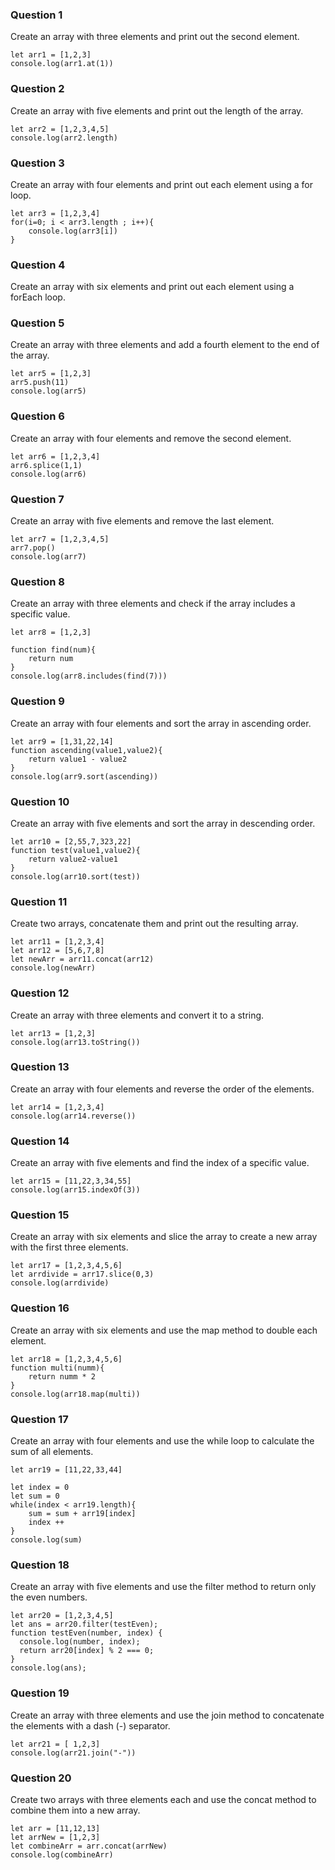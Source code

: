### Question 1

Create an array with three elements and print out the second element.
```
let arr1 = [1,2,3]
console.log(arr1.at(1))
```
### Question 2

Create an array with five elements and print out the length of the array.
```
let arr2 = [1,2,3,4,5]
console.log(arr2.length)
```
### Question 3

Create an array with four elements and print out each element using a for loop.
```
let arr3 = [1,2,3,4]
for(i=0; i < arr3.length ; i++){
    console.log(arr3[i])
}
```
### Question 4

Create an array with six elements and print out each element using a forEach loop.



### Question 5

Create an array with three elements and add a fourth element to the end of the array.
```
let arr5 = [1,2,3]
arr5.push(11)
console.log(arr5)
```
### Question 6

Create an array with four elements and remove the second element.
```
let arr6 = [1,2,3,4]
arr6.splice(1,1)
console.log(arr6)
```
### Question 7

Create an array with five elements and remove the last element.
```
let arr7 = [1,2,3,4,5]
arr7.pop()
console.log(arr7)
```
### Question 8

Create an array with three elements and check if the array includes a specific value.
```
let arr8 = [1,2,3]

function find(num){
    return num
} 
console.log(arr8.includes(find(7)))
```
### Question 9

Create an array with four elements and sort the array in ascending order.
```
let arr9 = [1,31,22,14]
function ascending(value1,value2){
    return value1 - value2
}
console.log(arr9.sort(ascending))

```
### Question 10

Create an array with five elements and sort the array in descending order.
```
let arr10 = [2,55,7,323,22]
function test(value1,value2){
    return value2-value1
}
console.log(arr10.sort(test))
```
### Question 11

Create two arrays, concatenate them and print out the resulting array.
```
let arr11 = [1,2,3,4]
let arr12 = [5,6,7,8]
let newArr = arr11.concat(arr12)
console.log(newArr)
```
### Question 12

Create an array with three elements and convert it to a string.
```
let arr13 = [1,2,3]
console.log(arr13.toString())
```
### Question 13

Create an array with four elements and reverse the order of the elements.
```
let arr14 = [1,2,3,4]
console.log(arr14.reverse())
```
### Question 14

Create an array with five elements and find the index of a specific value.
```
let arr15 = [11,22,3,34,55]
console.log(arr15.indexOf(3))
```
### Question 15

Create an array with six elements and slice the array to create a new array with the first three elements.
```
let arr17 = [1,2,3,4,5,6]
let arrdivide = arr17.slice(0,3)
console.log(arrdivide)
```
### Question 16

Create an array with six elements and use the map method to double each element.
```
let arr18 = [1,2,3,4,5,6]
function multi(numm){
    return numm * 2
}
console.log(arr18.map(multi))
```
### Question 17

Create an array with four elements and use the while loop to calculate the sum of all elements.
```
let arr19 = [11,22,33,44]

let index = 0
let sum = 0
while(index < arr19.length){
    sum = sum + arr19[index]
    index ++
}
console.log(sum)
```
### Question 18

Create an array with five elements and use the filter method to return only the even numbers.
```
let arr20 = [1,2,3,4,5]
let ans = arr20.filter(testEven);
function testEven(number, index) {
  console.log(number, index);
  return arr20[index] % 2 === 0;
}
console.log(ans);
```
### Question 19

Create an array with three elements and use the join method to concatenate the elements with a dash (-) separator.
```
let arr21 = [ 1,2,3]
console.log(arr21.join("-"))
```
### Question 20

Create two arrays with three elements each and use the concat method to combine them into a new array.
```
let arr = [11,12,13]
let arrNew = [1,2,3] 
let combineArr = arr.concat(arrNew)
console.log(combineArr)
```
